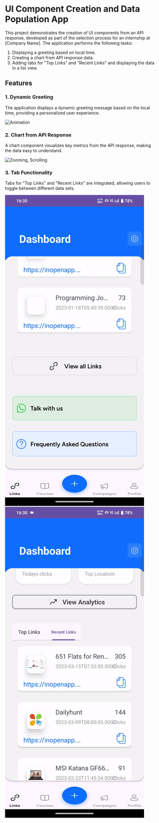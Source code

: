 # UI Component Creation and Data Population App

This project demonstrates the creation of UI components from an API response, developed as part of the selection process for an internship at [Company Name]. The application performs the following tasks:

1. Displaying a greeting based on local time.
2. Creating a chart from API response data.
3. Adding tabs for "Top Links" and "Recent Links" and displaying the data in a list view.

## Features

### 1. Dynamic Greeting
The application displays a dynamic greeting message based on the local time, providing a personalized user experience.

<img src="https://github.com/Javed0-786/Assignment/blob/main/SR%201.gif" title="Animation" />

### 2. Chart from API Response
A chart component visualizes key metrics from the API response, making the data easy to understand.

<img src="https://github.com/Javed0-786/Assignment/blob/main/SR%202.gif" title="Zooming, Scrolling" />

### 3. Tab Functionality
Tabs for "Top Links" and "Recent Links" are integrated, allowing users to toggle between different data sets.




<img src="https://github.com/Javed0-786/Assignment/blob/main/SR%203.gif" title="Kuchh bhi" />
<img src="https://github.com/Javed0-786/Assignment/blob/main/SR%204.gif" title="Kuchh bhi"/>
